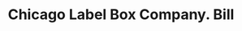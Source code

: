 ---
doi: 10.7916/D8FB6DXV
date_other: '1900'
date_other_textual: 1900-1909
form: printed ephemera
genre:
- Invoices
name:
- Chicago Label Box Company
object_in_context_url: https://biggert.cul.columbia.edu/items/view/ave_biggert_00171
subject_hierarchical_geographic:
- Chicago, Illinois, United States
subject_name:
- Chicago Label Box Company
title: Chicago Label Box Company. Bill
sort_title: Chicago Label Box Company. Bill
call_number: ave_biggert_00171
coordinates:
- 41.83694444444445,-87.68472222222222
pid: ave_biggert_00171
identifiers: ave_biggert_00171
thumbnail: https://derivativo-1.library.columbia.edu/iiif/2/ldpd:345232/full/!256,256/0/native.jpg
permalink: /biggert/ave_biggert_00171/
layout: iiif-image-page
---